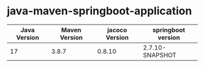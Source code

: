 # java-maven-springboot-application

| Java Version | Maven Version | jacoco Version | springboot version |
| ------------ | ------------- | -------------- | ------------------ |
| 17           | 3.8.7         | 0.8.10         | 2.7.10-SNAPSHOT    |
